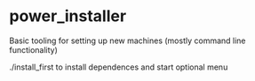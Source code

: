 # power_installer

Basic tooling for setting up new machines (mostly command line functionality)

./install_first to install dependences and start optional menu
